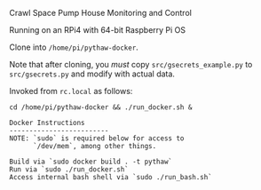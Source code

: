 Crawl Space Pump House Monitoring and Control

Running on an RPi4 with 64-bit Raspberry Pi OS

Clone into `/home/pi/pythaw-docker`.

Note that after cloning, you *must* copy `src/gsecrets_example.py`
to `src/gsecrets.py` and modify with actual data.

Invoked from `rc.local` as follows:

```
cd /home/pi/pythaw-docker && ./run_docker.sh &

Docker Instructions
-------------------------
NOTE: `sudo` is required below for access to 
      `/dev/mem`, among other things.

Build via `sudo docker build . -t pythaw`
Run via `sudo ./run_docker.sh`
Access internal bash shell via `sudo ./run_bash.sh`
